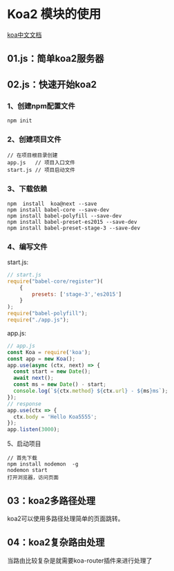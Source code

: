 # Koa2 模块的使用

[koa中文文档](https://github.com/guo-yu/koa-guide)

## 01.js：简单koa2服务器

## 02.js：快速开始koa2

### 1、创建npm配置文件

```npm
npm init
```

### 2、创建项目文件

```
// 在项目根目录创建
app.js   // 项目入口文件
start.js // 项目启动文件
```

### 3、下载依赖

```npm
npm  install  koa@next --save
npm install babel-core --save-dev
npm install babel-polyfill --save-dev
npm install babel-preset-es2015 --save-dev
npm install babel-preset-stage-3 --save-dev
```

### 4、编写文件

start.js:

```javascript
// start.js
require("babel-core/register")(
    {
        presets: ['stage-3','es2015']
    }
);
require("babel-polyfill");
require("./app.js");
```

app.js:

```javascript
// app.js
const Koa = require('koa');
const app = new Koa();
app.use(async (ctx, next) => {
  const start = new Date();
  await next();
  const ms = new Date() - start;
  console.log(`${ctx.method} ${ctx.url} - ${ms}ms`);
});
// response
app.use(ctx => {
  ctx.body = 'Hello Koa5555';
});
app.listen(3000);
```

5、启动项目

```npm
// 首先下载
npm install nodemon  -g
nodemon start
打开浏览器，访问页面
```

## 03：koa2多路径处理

koa2可以使用多路径处理简单的页面跳转。

## 04：koa2复杂路由处理

当路由比较复杂是就需要koa-router插件来进行处理了
